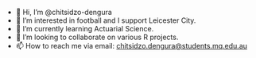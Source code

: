 - 👋 Hi, I’m @chitsidzo-dengura
- 👀 I’m interested in football and I support Leicester City. 
- 🌱 I’m currently learning Actuarial Science.
- 💞️ I’m looking to collaborate on various R projects.
- 📫 How to reach me via email: chitsidzo.dengura@students.mq.edu.au

<!---
chitsidzo-dengura/chitsidzo-dengura is a ✨ special ✨ repository because its `README.md` (this file) appears on your GitHub profile.
You can click the Preview link to take a look at your changes.
--->
